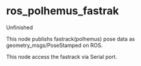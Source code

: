 ros_polhemus_fastrak
====================
Unfinished

This node publishs fastrack(polhemus) pose data as geometry_msgs/PoseStamped on ROS.

This node access the fastrack via Serial port.
